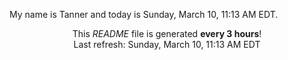 My name is Tanner and today is Sunday, March 10, 11:13 AM EDT.

<p align="center">This <i>README</i> file is generated <b>every 3 hours</b>!</br>Last refresh: Sunday, March 10, 11:13 AM EDT<br /></p>

